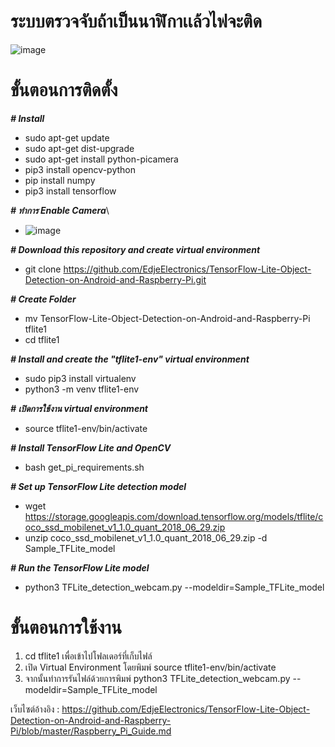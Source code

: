 # ระบบตรวจจับถ้าเป็นนาฬิกาเเล้วไฟจะติด

 ![image](https://user-images.githubusercontent.com/41448294/119349907-ed8f3a80-bcc8-11eb-9c13-8c30400be314.png)

# ขั้นตอนการติดตั้ง
***# Install***
  - sudo apt-get update
  - sudo apt-get dist-upgrade
  - sudo apt-get install python-picamera
  - pip3 install opencv-python
  - pip install numpy
  - pip3 install tensorflow

***# ทำการ Enable Camera***\
  - ![image](https://user-images.githubusercontent.com/41448294/119434592-b2315200-bd42-11eb-84b2-b4808ef2df5f.png)


***# Download this repository and create virtual environment***
  - git clone https://github.com/EdjeElectronics/TensorFlow-Lite-Object-Detection-on-Android-and-Raspberry-Pi.git

***# Create Folder***
  - mv TensorFlow-Lite-Object-Detection-on-Android-and-Raspberry-Pi tflite1
  - cd tflite1

***# Install and create the "tflite1-env" virtual environment***
  - sudo pip3 install virtualenv
  - python3 -m venv tflite1-env

***# เปิดการใช้งาน virtual environment***
  - source tflite1-env/bin/activate

***# Install TensorFlow Lite and OpenCV***
 - bash get_pi_requirements.sh
 
***# Set up TensorFlow Lite detection model***
 - wget https://storage.googleapis.com/download.tensorflow.org/models/tflite/coco_ssd_mobilenet_v1_1.0_quant_2018_06_29.zip 
 - unzip coco_ssd_mobilenet_v1_1.0_quant_2018_06_29.zip -d Sample_TFLite_model
 
 ***# Run the TensorFlow Lite model***
  - python3 TFLite_detection_webcam.py --modeldir=Sample_TFLite_model

# ขั้นตอนการใช้งาน
1. cd tflite1 เพื่อเข้าไปโฟลเดอร์ที่เก็บไฟล์
2. เปิด Virtual Environment โดยพิมพ์ source tflite1-env/bin/activate
3. จากนั้นทำการรันไฟล์ด้วยการพิมพ์ python3 TFLite_detection_webcam.py --modeldir=Sample_TFLite_model

เว็บไซต์อ้างอิง : https://github.com/EdjeElectronics/TensorFlow-Lite-Object-Detection-on-Android-and-Raspberry-Pi/blob/master/Raspberry_Pi_Guide.md
